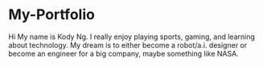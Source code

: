 # My-Portfolio
Hi My name is Kody Ng. I really enjoy playing sports, gaming, and learning about technology. My dream is to either become a robot/a.i. designer or become an engineer for a big company, maybe something like NASA. 